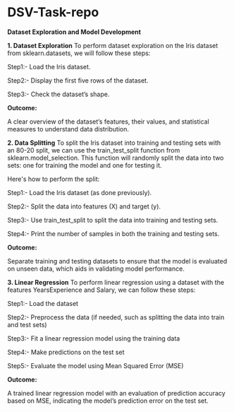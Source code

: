 # DSV-Task-repo

**Dataset Exploration and Model Development**

**1. Dataset Exploration**
To perform dataset exploration on the Iris dataset from sklearn.datasets, we will follow these steps:

Step1:- Load the Iris dataset.

Step2:- Display the first five rows of the dataset.

Step3:- Check the dataset’s shape.

**Outcome:**

A clear overview of the dataset’s features, their values, and statistical measures to understand data distribution.

**2. Data Splitting**
To split the Iris dataset into training and testing sets with an 80-20 split, we can use the train_test_split function from sklearn.model_selection. 
This function will randomly split the data into two sets: one for training the model and one for testing it.

Here's how to perform the split:

Step1:- Load the Iris dataset (as done previously).

Step2:- Split the data into features (X) and target (y).

Step3:- Use train_test_split to split the data into training and testing sets.

Step4:- Print the number of samples in both the training and testing sets.

**Outcome:**

Separate training and testing datasets to ensure that the model is evaluated on unseen data, which aids in validating model performance.

**3. Linear Regression**
To perform linear regression using a dataset with the features YearsExperience and Salary, we can follow these steps:

Step1:- Load the dataset

Step2:- Preprocess the data (if needed, such as splitting the data into train and test sets)

Step3:- Fit a linear regression model using the training data

Step4:- Make predictions on the test set

Step5:- Evaluate the model using Mean Squared Error (MSE)

**Outcome:**

A trained linear regression model with an evaluation of prediction accuracy based on MSE, indicating the model’s prediction error on the test set.
